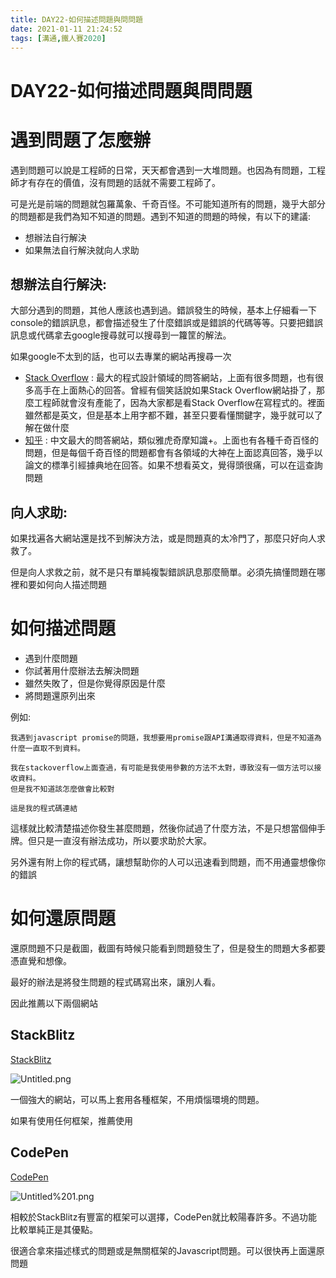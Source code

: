 ```yaml
---
title: DAY22-如何描述問題與問問題
date: 2021-01-11 21:24:52
tags: [溝通,鐵人賽2020]
---
```

# DAY22-如何描述問題與問問題

# 遇到問題了怎麼辦

遇到問題可以說是工程師的日常，天天都會遇到一大堆問題。也因為有問題，工程師才有存在的價值，沒有問題的話就不需要工程師了。

可是光是前端的問題就包羅萬象、千奇百怪。不可能知道所有的問題，幾乎大部分的問題都是我們為知不知道的問題。遇到不知道的問題的時候，有以下的建議:

- 想辦法自行解決
- 如果無法自行解決就向人求助

## 想辦法自行解決:

大部分遇到的問題，其他人應該也遇到過。錯誤發生的時候，基本上仔細看一下console的錯誤訊息，都會描述發生了什麼錯誤或是錯誤的代碼等等。只要把錯誤訊息或代碼拿去google搜尋就可以搜尋到一籮筐的解法。

如果google不太到的話，也可以去專業的網站再搜尋一次

- [Stack Overflow](https://stackoverflow.com/) : 最大的程式設計領域的問答網站，上面有很多問題，也有很多高手在上面熱心的回答。曾經有個笑話說如果Stack Overflow網站掛了，那麼工程師就會沒有產能了，因為大家都是看Stack Overflow在寫程式的。裡面雖然都是英文，但是基本上用字都不難，甚至只要看懂關鍵字，幾乎就可以了解在做什麼
- [知乎](https://www.zhihu.com/) : 中文最大的問答網站，類似雅虎奇摩知識+。上面也有各種千奇百怪的問題，但是每個千奇百怪的問題都會有各領域的大神在上面認真回答，幾乎以論文的標準引經據典地在回答。如果不想看英文，覺得頭很痛，可以在這查詢問題

## 向人求助:

如果找遍各大網站還是找不到解決方法，或是問題真的太冷門了，那麼只好向人求救了。

但是向人求救之前，就不是只有單純複製錯誤訊息那麼簡單。必須先搞懂問題在哪裡和要如何向人描述問題

# 如何描述問題

- 遇到什麼問題
- 你試著用什麼辦法去解決問題
- 雖然失敗了，但是你覺得原因是什麼
- 將問題還原列出來

例如:

```
我遇到javascript promise的問題，我想要用promise跟API溝通取得資料，但是不知道為什麼一直取不到資料。

我在stackoverflow上面查過，有可能是我使用參數的方法不太對，導致沒有一個方法可以接收資料。
但是我不知道該怎麼做會比較對

這是我的程式碼連結
```

這樣就比較清楚描述你發生甚麼問題，然後你試過了什麼方法，不是只想當個伸手牌。但只是一直沒有辦法成功，所以要求助於大家。

另外還有附上你的程式碼，讓想幫助你的人可以迅速看到問題，而不用通靈想像你的錯誤

# 如何還原問題

還原問題不只是截圖，截圖有時候只能看到問題發生了，但是發生的問題大多都要憑直覺和想像。

最好的辦法是將發生問題的程式碼寫出來，讓別人看。

因此推薦以下兩個網站

## StackBlitz

[StackBlitz](https://stackblitz.com/)

![Untitled.png](Untitled.png)

一個強大的網站，可以馬上套用各種框架，不用煩惱環境的問題。

如果有使用任何框架，推薦使用

## CodePen

[CodePen](https://codepen.io/pen/)

![Untitled%201.png](Untitled%201.png)

相較於StackBlitz有豐富的框架可以選擇，CodePen就比較陽春許多。不過功能比較單純正是其優點。

很適合拿來描述樣式的問題或是無關框架的Javascript問題。可以很快再上面還原問題